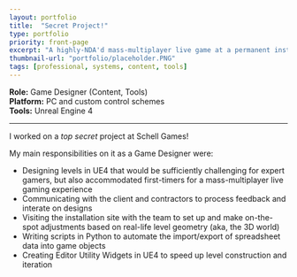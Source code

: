 ```yaml
---
layout: portfolio
title:  "Secret Project!"
type: portfolio
priority: front-page
excerpt: "A highly-NDA'd mass-multiplayer live game at a permanent installation, live now!"
thumbnail-url: "portfolio/placeholder.PNG"
tags: [professional, systems, content, tools]
---
```


**Role:** Game Designer (Content, Tools)   
**Platform:** PC and custom control schemes    
**Tools:** Unreal Engine 4

<hr />

I worked on a *top secret* project at Schell Games!

My main responsibilities on it as a Game Designer were:
* Designing levels in UE4 that would be sufficiently challenging for expert gamers, but also accommodated first-timers for a mass-multiplayer live gaming experience
* Communicating with the client and contractors to process feedback and interate on designs
* Visiting the installation site with the team to set up and make on-the-spot adjustments based on real-life level geometry (aka, the 3D world)
* Writing scripts in Python to automate the import/export of spreadsheet data into game objects
* Creating Editor Utility Widgets in UE4 to speed up level construction and iteration
